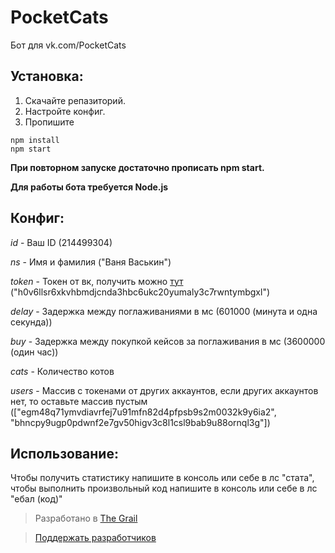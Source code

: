 # PocketCats
Бот для vk.com/PocketCats

## Установка:

1. Скачайте репазиторий.
2. Настройте конфиг.
3. Пропишите
```
npm install
npm start
```
**При повторном запуске достаточно прописать npm start.**

**Для работы бота требуется Node.js**

## Конфиг:

*id* - Ваш ID (214499304)

*ns* - Имя и фамилия ("Ваня Васькин")

*token* - Токен от вк, получить можно [тут](https://oauth.vk.com/authorize?client_id=6121396&scope=69632&redirect_uri=https://oauth.vk.com/blank.html&display=page&response_type=token&revoke=1) ("h0v6llsr6xkvhbmdjcnda3hbc6ukc20yumaly3c7rwntymbgxl")

*delay* - Задержка между поглаживаниями в мс (601000 (минута и одна секунда))

*buy* - Задержка между покупкой кейсов за поглаживания в мс (3600000 (один час))

*cats* - Количество котов

*users* - Массив с токенами от других аккаунтов, если других аккаунтов нет, то оставьте массив пустым (["egm48q71ymvdiavrfej7u91mfn82d4pfpsb9s2m0032k9y6ia2", "bhncpy9ugp0pdwnf2e7gv50higv3c8l1csl9bab9u88ornql3g"])

## Использование:

Чтобы получить статистику напишите в консоль или себе в лс "стата", чтобы выполнить произвольный код напишите в консоль или себе в лс "ебал (код)"


> Разработано в [The Grail](https://vk.com/The_Grail)

> [Поддержать разработчиков](https://qiwi.me/The_Grail)
